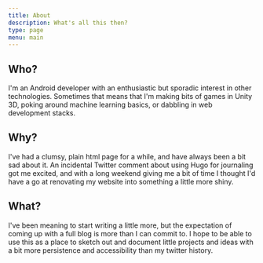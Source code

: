 ```yaml
---
title: About
description: What's all this then?
type: page
menu: main
---
```


## Who?
I'm an Android developer with an enthusiastic but sporadic interest in other technologies. Sometimes that means that I'm making bits of games in Unity 3D, poking around machine learning basics, or dabbling in web development stacks.

## Why?
I've had a clumsy, plain html page for a while, and have always been a bit sad about it. An incidental Twitter comment about using Hugo for journaling got me excited, and with a long weekend giving me a bit of time I thought I'd have a go at renovating my website into something a little more shiny.

## What?
I've been meaning to start writing a little more, but the expectation of coming up with a full blog is more than I can commit to. I hope to be able to use this as a place to sketch out and document little projects and ideas with a bit more persistence and accessibility than my twitter history.